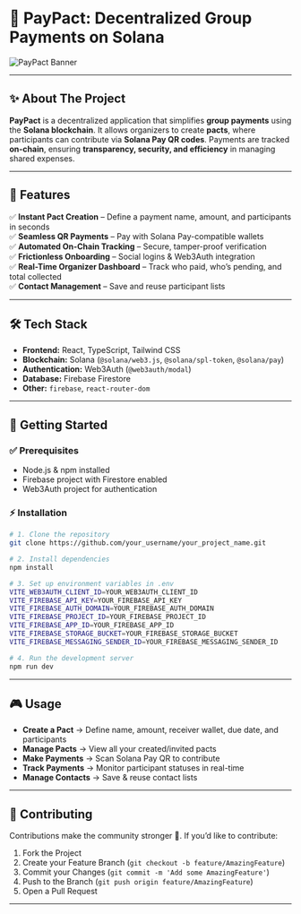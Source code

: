 

# 💸 PayPact: Decentralized Group Payments on Solana

![PayPact Banner](https://i.ibb.co/kgTCHyG9/Chat-GPT-Image-Aug-16-2025-01-47-47-PM.png)


---

## ✨ About The Project

**PayPact** is a decentralized application that simplifies **group payments** using the **Solana blockchain**.
It allows organizers to create **pacts**, where participants can contribute via **Solana Pay QR codes**.
Payments are tracked **on-chain**, ensuring **transparency, security, and efficiency** in managing shared expenses.

---

## 🔑 Features

✅ **Instant Pact Creation** – Define a payment name, amount, and participants in seconds
<br/>
✅ **Seamless QR Payments** – Pay with Solana Pay-compatible wallets
<br/>
✅ **Automated On-Chain Tracking** – Secure, tamper-proof verification
<br/>
✅ **Frictionless Onboarding** – Social logins & Web3Auth integration
<br/>
✅ **Real-Time Organizer Dashboard** – Track who paid, who’s pending, and total collected
<br/>
✅ **Contact Management** – Save and reuse participant lists

---

## 🛠️ Tech Stack

* **Frontend:** React, TypeScript, Tailwind CSS
* **Blockchain:** Solana (`@solana/web3.js`, `@solana/spl-token`, `@solana/pay`)
* **Authentication:** Web3Auth (`@web3auth/modal`)
* **Database:** Firebase Firestore
* **Other:** `firebase`, `react-router-dom`

---

## 🚀 Getting Started

### ✅ Prerequisites

* Node.js & npm installed
* Firebase project with Firestore enabled
* Web3Auth project for authentication

### ⚡ Installation

```bash
# 1. Clone the repository
git clone https://github.com/your_username/your_project_name.git

# 2. Install dependencies
npm install

# 3. Set up environment variables in .env
VITE_WEB3AUTH_CLIENT_ID=YOUR_WEB3AUTH_CLIENT_ID
VITE_FIREBASE_API_KEY=YOUR_FIREBASE_API_KEY
VITE_FIREBASE_AUTH_DOMAIN=YOUR_FIREBASE_AUTH_DOMAIN
VITE_FIREBASE_PROJECT_ID=YOUR_FIREBASE_PROJECT_ID
VITE_FIREBASE_APP_ID=YOUR_FIREBASE_APP_ID
VITE_FIREBASE_STORAGE_BUCKET=YOUR_FIREBASE_STORAGE_BUCKET
VITE_FIREBASE_MESSAGING_SENDER_ID=YOUR_FIREBASE_MESSAGING_SENDER_ID

# 4. Run the development server
npm run dev
```

---

## 🎮 Usage

* **Create a Pact** → Define name, amount, receiver wallet, due date, and participants
* **Manage Pacts** → View all your created/invited pacts
* **Make Payments** → Scan Solana Pay QR to contribute
* **Track Payments** → Monitor participant statuses in real-time
* **Manage Contacts** → Save & reuse contact lists

---

## 🤝 Contributing

Contributions make the community stronger 💪.
If you’d like to contribute:

1. Fork the Project
2. Create your Feature Branch (`git checkout -b feature/AmazingFeature`)
3. Commit your Changes (`git commit -m 'Add some AmazingFeature'`)
4. Push to the Branch (`git push origin feature/AmazingFeature`)
5. Open a Pull Request

---



